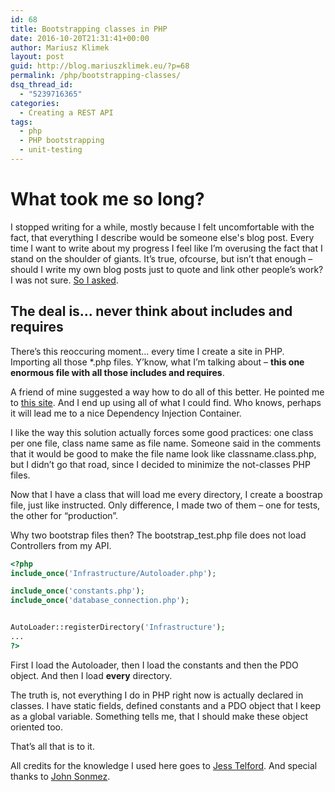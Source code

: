 ```yaml
---
id: 68
title: Bootstrapping classes in PHP
date: 2016-10-20T21:31:41+00:00
author: Mariusz Klimek
layout: post
guid: http://blog.mariuszklimek.eu/?p=68
permalink: /php/bootstrapping-classes/
dsq_thread_id:
  - "5239716365"
categories:
  - Creating a REST API
tags:
  - php
  - PHP bootstrapping
  - unit-testing
---
```

# **What took me so long?**

I stopped writing for a while, mostly because I felt uncomfortable with the fact, that everything I describe would be someone else's blog post. Every time I want to write about my progress I feel like I’m overusing the fact that I stand on the shoulder of giants. It’s true, ofcourse, but isn’t that enough – should I write my own blog posts just to quote and link other people’s work? I was not sure. [So I asked](https://twitter.com/jsonmez/status/787301602885443586).

## The deal is... never think about includes and requires

There’s this reoccuring moment… every time I create a site in PHP. Importing all those *.php files. Y’know, what I’m talking about – **this one enormous file with all those includes and requires**.

A friend of mine suggested a way how to do all of this better. He pointed me to [this site](http://jes.st/2011/phpunit-bootstrap-and-autoloading-classes/). And I end up using all of what I could find. Who knows, perhaps it will lead me to a nice Dependency Injection Container.

I like the way this solution actually forces some good practices: one class per one file, class name same as file name. Someone said in the comments that it would be good to make the file name look like classname.class.php, but I didn’t go that road, since I decided to minimize the not-classes PHP files.

Now that I have a class that will load me every directory, I create a boostrap file, just like instructed. Only difference, I made two of them – one for tests, the other for “production”.

Why two bootstrap files then? The bootstrap_test.php file does not load Controllers from my API.

```php
<?php
include_once('Infrastructure/Autoloader.php');

include_once('constants.php');
include_once('database_connection.php');


AutoLoader::registerDirectory('Infrastructure');
...
?>
```

First I load the Autoloader, then I load the constants and then the PDO object. And then I load **every** directory.

The truth is, not everything I do in PHP right now is actually declared in classes. I have static fields, defined constants and a PDO object that I keep as a global variable. Something tells me, that I should make these object oriented too.

That’s all that is to it.

All credits for the knowledge I used here goes to [Jess Telford](http://jes.st/). And special thanks to [John Sonmez](https://twitter.com/jsonmez).